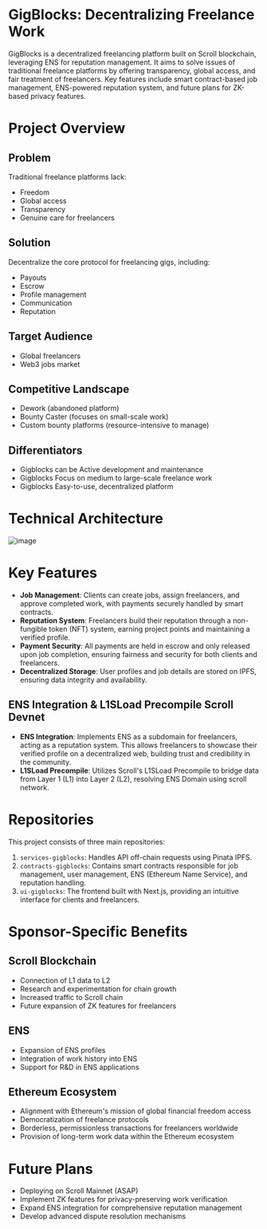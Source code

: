 # GigBlocks: Decentralizing Freelance Work

GigBlocks is a decentralized freelancing platform built on Scroll blockchain, leveraging ENS for reputation management. It aims to solve issues of traditional freelance platforms by offering transparency, global access, and fair treatment of freelancers. Key features include smart contract-based job management, ENS-powered reputation system, and future plans for ZK-based privacy features.

# Project Overview

## Problem

Traditional freelance platforms lack:

- Freedom
- Global access
- Transparency
- Genuine care for freelancers

## Solution

Decentralize the core protocol for freelancing gigs, including:

- Payouts
- Escrow
- Profile management
- Communication
- Reputation

## Target Audience

- Global freelancers
- Web3 jobs market

## Competitive Landscape
- Dework (abandoned platform)
- Bounty Caster (focuses on small-scale work)
- Custom bounty platforms (resource-intensive to manage)

## Differentiators 
- Gigblocks can be Active development and maintenance
- Gigblocks Focus on medium to large-scale freelance work
- Gigblocks Easy-to-use, decentralized platform

# Technical Architecture

![image](https://github.com/user-attachments/assets/f37a0e91-9105-4e80-a90f-660740b01d95)


# Key Features

- **Job Management**: Clients can create jobs, assign freelancers, and approve completed work, with payments securely handled by smart contracts.
- **Reputation System**: Freelancers build their reputation through a non-fungible token (NFT) system, earning project points and maintaining a verified profile.
- **Payment Security**: All payments are held in escrow and only released upon job completion, ensuring fairness and security for both clients and freelancers.
- **Decentralized Storage**: User profiles and job details are stored on IPFS, ensuring data integrity and availability.

## ENS Integration & L1SLoad Precompile Scroll Devnet

- **ENS Integration**: Implements ENS as a subdomain for freelancers, acting as a reputation system. This allows freelancers to showcase their verified profile on a decentralized web, building trust and credibility in the community.
- **L1SLoad Precompile**: Utilizes Scroll's L1SLoad Precompile to bridge data from Layer 1 (L1) into Layer 2 (L2), resolving ENS Domain using scroll network.

# Repositories

This project consists of three main repositories:

1. `services-gigblocks`: Handles API off-chain requests using Pinata IPFS.
2. `contracts-gigblocks`: Contains smart contracts responsible for job management, user management, ENS (Ethereum Name Service), and reputation handling.
3. `ui-gigblocks`: The frontend built with Next.js, providing an intuitive interface for clients and freelancers.

# Sponsor-Specific Benefits

## Scroll Blockchain
- Connection of L1 data to L2
- Research and experimentation for chain growth
- Increased traffic to Scroll chain
- Future expansion of ZK features for freelancers
## ENS
- Expansion of ENS profiles
- Integration of work history into ENS
- Support for R&D in ENS applications

## Ethereum Ecosystem
- Alignment with Ethereum's mission of global financial freedom access
- Democratization of freelance protocols
- Borderless, permissionless transactions for freelancers worldwide
- Provision of long-term work data within the Ethereum ecosystem


# Future Plans
- Deploying on Scroll Mainnet (ASAP)
- Implement ZK features for privacy-preserving work verification
- Expand ENS integration for comprehensive reputation management
- Develop advanced dispute resolution mechanisms



